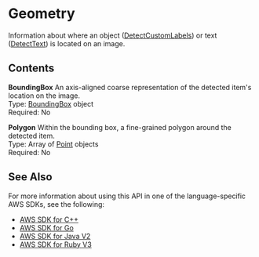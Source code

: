 # Geometry<a name="API_Geometry"></a>

Information about where an object \([DetectCustomLabels](API_DetectCustomLabels.md)\) or text \([DetectText](API_DetectText.md)\) is located on an image\.

## Contents<a name="API_Geometry_Contents"></a>

 **BoundingBox**   <a name="rekognition-Type-Geometry-BoundingBox"></a>
An axis\-aligned coarse representation of the detected item's location on the image\.  
Type: [BoundingBox](API_BoundingBox.md) object  
Required: No

 **Polygon**   <a name="rekognition-Type-Geometry-Polygon"></a>
Within the bounding box, a fine\-grained polygon around the detected item\.  
Type: Array of [Point](API_Point.md) objects  
Required: No

## See Also<a name="API_Geometry_SeeAlso"></a>

For more information about using this API in one of the language\-specific AWS SDKs, see the following:
+  [AWS SDK for C\+\+](https://docs.aws.amazon.com/goto/SdkForCpp/rekognition-2016-06-27/Geometry) 
+  [AWS SDK for Go](https://docs.aws.amazon.com/goto/SdkForGoV1/rekognition-2016-06-27/Geometry) 
+  [AWS SDK for Java V2](https://docs.aws.amazon.com/goto/SdkForJavaV2/rekognition-2016-06-27/Geometry) 
+  [AWS SDK for Ruby V3](https://docs.aws.amazon.com/goto/SdkForRubyV3/rekognition-2016-06-27/Geometry) 